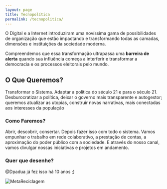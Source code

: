 ```yaml
---
layout: page
title: Tecnopolítica
permalink: /tecnopolitica/
---
```


O Digital e a Internet introduziram uma novíssima gama de possibilidades de organização que estão impactando e transformando todas as camadas, dimensões e instituições da sociedade moderna.

Compreendemos que essa transformação ultrapassa uma **barreira de alerta** quando sua influência começa a interferir e transformar a democracia e os processos eleitorais pelo mundo.

## O Que Queremos?
Transformar o Sistema. Adaptar a política do século 21 e para o século 21. Desburocratizar a política, deixar o governo mais transparente e autogestor; queremos atualizar as utopias, construir novas narrativas, mais conectadas aos interesses da população

### Como Faremos?
Abrir, descobrir, consertar. Depois fazer isso com todo o sistema. Vamos empunhar o trabalho em rede colaborativo, a prestação de contas, a aproximação do poder público com a sociedade. E através do nosso canal, vamos divulgar nossas iniciativas e projetos em andamento.

### Quer que desenhe?

@Dpadua já fez isso há 10 anos ;)

![MetaReciclagem](https://cloud.githubusercontent.com/assets/89998/8998471/218ebd66-3704-11e5-91fd-3f4db592f0bb.png)


